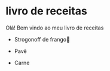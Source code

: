 # livro de receitas

Olá! Bem vindo ao meu livro de receitas

- Strogonoff de frango:chicken:

- Pavê

- Carne

  

